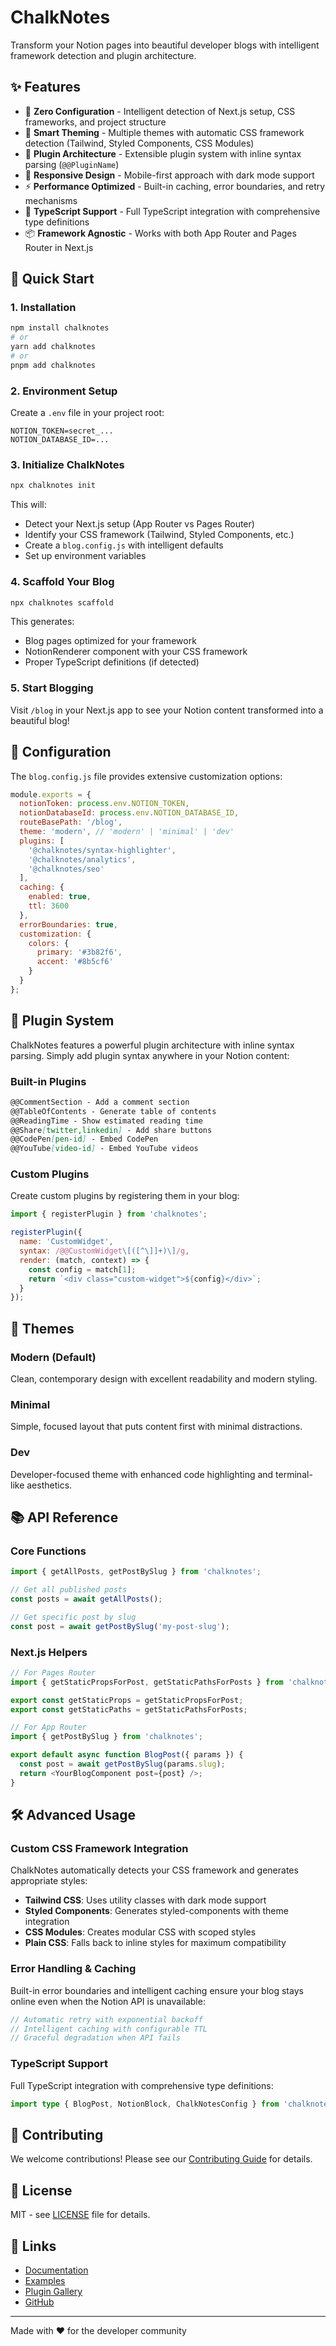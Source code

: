 # ChalkNotes

Transform your Notion pages into beautiful developer blogs with intelligent framework detection and plugin architecture.

## ✨ Features

- 🚀 **Zero Configuration** - Intelligent detection of Next.js setup, CSS frameworks, and project structure
- 🎨 **Smart Theming** - Multiple themes with automatic CSS framework detection (Tailwind, Styled Components, CSS Modules)
- 🧩 **Plugin Architecture** - Extensible plugin system with inline syntax parsing (`@@PluginName`)
- 📱 **Responsive Design** - Mobile-first approach with dark mode support
- ⚡ **Performance Optimized** - Built-in caching, error boundaries, and retry mechanisms
- 🔧 **TypeScript Support** - Full TypeScript integration with comprehensive type definitions
- 📦 **Framework Agnostic** - Works with both App Router and Pages Router in Next.js

## 🚀 Quick Start

### 1. Installation

```bash
npm install chalknotes
# or
yarn add chalknotes
# or
pnpm add chalknotes
```

### 2. Environment Setup

Create a `.env` file in your project root:

```env
NOTION_TOKEN=secret_...
NOTION_DATABASE_ID=...
```

### 3. Initialize ChalkNotes

```bash
npx chalknotes init
```

This will:
- Detect your Next.js setup (App Router vs Pages Router)
- Identify your CSS framework (Tailwind, Styled Components, etc.)
- Create a `blog.config.js` with intelligent defaults
- Set up environment variables

### 4. Scaffold Your Blog

```bash
npx chalknotes scaffold
```

This generates:
- Blog pages optimized for your framework
- NotionRenderer component with your CSS framework
- Proper TypeScript definitions (if detected)

### 5. Start Blogging

Visit `/blog` in your Next.js app to see your Notion content transformed into a beautiful blog!

## 🔧 Configuration

The `blog.config.js` file provides extensive customization options:

```javascript
module.exports = {
  notionToken: process.env.NOTION_TOKEN,
  notionDatabaseId: process.env.NOTION_DATABASE_ID,
  routeBasePath: '/blog',
  theme: 'modern', // 'modern' | 'minimal' | 'dev'
  plugins: [
    '@chalknotes/syntax-highlighter',
    '@chalknotes/analytics',
    '@chalknotes/seo'
  ],
  caching: {
    enabled: true,
    ttl: 3600
  },
  errorBoundaries: true,
  customization: {
    colors: {
      primary: '#3b82f6',
      accent: '#8b5cf6'
    }
  }
};
```

## 🧩 Plugin System

ChalkNotes features a powerful plugin architecture with inline syntax parsing. Simply add plugin syntax anywhere in your Notion content:

### Built-in Plugins

```markdown
@@CommentSection - Add a comment section
@@TableOfContents - Generate table of contents
@@ReadingTime - Show estimated reading time
@@Share[twitter,linkedin] - Add share buttons
@@CodePen[pen-id] - Embed CodePen
@@YouTube[video-id] - Embed YouTube videos
```

### Custom Plugins

Create custom plugins by registering them in your blog:

```javascript
import { registerPlugin } from 'chalknotes';

registerPlugin({
  name: 'CustomWidget',
  syntax: /@@CustomWidget\[([^\]]+)\]/g,
  render: (match, context) => {
    const config = match[1];
    return `<div class="custom-widget">${config}</div>`;
  }
});
```

## 🎨 Themes

### Modern (Default)
Clean, contemporary design with excellent readability and modern styling.

### Minimal
Simple, focused layout that puts content first with minimal distractions.

### Dev
Developer-focused theme with enhanced code highlighting and terminal-like aesthetics.

## 📚 API Reference

### Core Functions

```typescript
import { getAllPosts, getPostBySlug } from 'chalknotes';

// Get all published posts
const posts = await getAllPosts();

// Get specific post by slug
const post = await getPostBySlug('my-post-slug');
```

### Next.js Helpers

```typescript
// For Pages Router
import { getStaticPropsForPost, getStaticPathsForPosts } from 'chalknotes';

export const getStaticProps = getStaticPropsForPost;
export const getStaticPaths = getStaticPathsForPosts;

// For App Router
import { getPostBySlug } from 'chalknotes';

export default async function BlogPost({ params }) {
  const post = await getPostBySlug(params.slug);
  return <YourBlogComponent post={post} />;
}
```

## 🛠 Advanced Usage

### Custom CSS Framework Integration

ChalkNotes automatically detects your CSS framework and generates appropriate styles:

- **Tailwind CSS**: Uses utility classes with dark mode support
- **Styled Components**: Generates styled-components with theme integration
- **CSS Modules**: Creates modular CSS with scoped styles
- **Plain CSS**: Falls back to inline styles for maximum compatibility

### Error Handling & Caching

Built-in error boundaries and intelligent caching ensure your blog stays online even when the Notion API is unavailable:

```javascript
// Automatic retry with exponential backoff
// Intelligent caching with configurable TTL
// Graceful degradation when API fails
```

### TypeScript Support

Full TypeScript integration with comprehensive type definitions:

```typescript
import type { BlogPost, NotionBlock, ChalkNotesConfig } from 'chalknotes';
```

## 🤝 Contributing

We welcome contributions! Please see our [Contributing Guide](CONTRIBUTING.md) for details.

## 📄 License

MIT - see [LICENSE](LICENSE) file for details.

## 🔗 Links

- [Documentation](https://chalknotes.dev/docs)
- [Examples](https://chalknotes.dev/examples)
- [Plugin Gallery](https://chalknotes.dev/plugins)
- [GitHub](https://github.com/chalknotes/chalknotes)

---

Made with ❤️ for the developer community